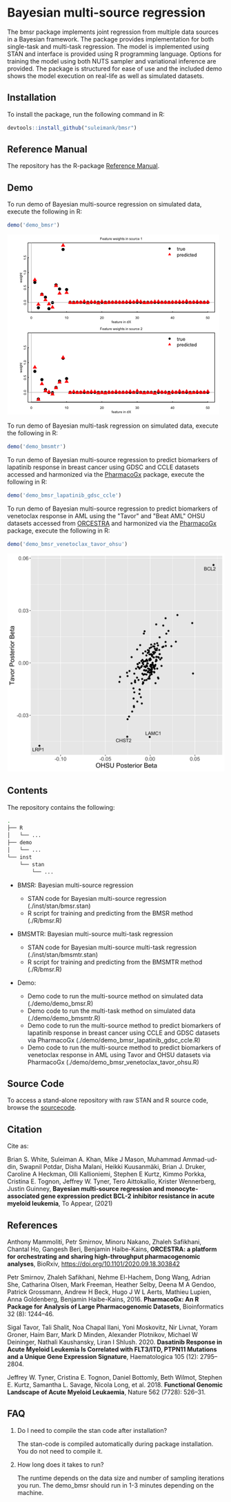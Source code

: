 # Bayesian multi-source regression
The bmsr package implements joint regression from multiple data sources in a Bayesian framework. The package provides implementation for both single-task and multi-task regression. The model is implemented using STAN and interface is provided using R programming language. Options for training the model using both NUTS sampler and variational inference are provided. The package is structured for ease of use and the included demo shows the model execution on real-life as well as simulated datasets.

## Installation
To install the package, run the following command in R:

``` r
devtools::install_github("suleimank/bmsr")
```

## Reference Manual
The repository has the R-package [Reference Manual](bmsr_1.0.0.pdf).

## Demo
To run demo of Bayesian multi-source regression on simulated data, execute the following in R:

``` r
demo('demo_bmsr')
```
![demo bmsr features](/images/demo_bmsr.png)

To run demo of Bayesian multi-task regression on simulated data, execute the following in R:

``` r
demo('demo_bmsmtr')
```


To run demo of Bayesian multi-source regression to predict biomarkers of lapatinib response in breast cancer using GDSC and CCLE datasets accessed and harmonized via the [PharmacoGx](https://bioconductor.org/packages/release/bioc/html/PharmacoGx.html) package, execute the following in R:

``` r
demo('demo_bmsr_lapatinib_gdsc_ccle')
```

To run demo of Bayesian multi-source regression to predict biomarkers of venetoclax response in AML using the "Tavor" and "Beat AML" OHSU datasets  accessed from [ORCESTRA](https://www.orcestra.ca/) and harmonized via the [PharmacoGx](https://bioconductor.org/packages/release/bioc/html/PharmacoGx.html) package, execute the following in R:

``` r
demo('demo_bmsr_venetoclax_tavor_ohsu')
```
![demo bmsr features](/images/demo_bmsr_venetoclax_tavor_ohsu.png)

## Contents
The repository contains the following:

``` bash
.
├── R
│   └── ...
├── demo
│   └── ...
└── inst
    └── stan
        └── ...
```

* BMSR: Bayesian multi-source regression
	* STAN code for Bayesian multi-source regression (./inst/stan/bmsr.stan)
	* R script for training and predicting from the BMSR method (./R/bmsr.R)
 
* BMSMTR: Bayesian multi-source multi-task regression
	* STAN code for Bayesian multi-source multi-task regression (./inst/stan/bmsmtr.stan)
	* R script for training and predicting from the BMSMTR method (./R/bmsr.R)

* Demo:
	* Demo code to run the multi-source method on simulated data (./demo/demo\_bmsr.R)
	* Demo code to run the multi-task method on simulated data (./demo/demo\_bmsmtr.R)
	* Demo code to run the multi-source method to predict biomarkers of lapatinib response in breast cancer using CCLE and GDSC datasets via PharmacoGx (./demo/demo\_bmsr\_lapatinib\_gdsc\_ccle.R)
	* Demo code to run the multi-source method to predict biomarkers of venetoclax response in AML using Tavor and OHSU datasets via PharmacoGx (./demo/demo\_bmsr\_venetoclax\_tavor\_ohsu.R)	

## Source Code
To access a stand-alone repository with raw STAN and R source code, browse the [sourcecode](https://github.com/suleimank/bmsr-code).


## Citation
Cite as: 

Brian S. White, Suleiman A. Khan, Mike J Mason, Muhammad Ammad-ud-din, Swapnil Potdar, Disha Malani, Heikki Kuusanmäki, Brian J. Druker, Caroline A Heckman, Olli Kallioniemi, Stephen E Kurtz, Kimmo Porkka, Cristina E. Tognon, Jeffrey W. Tyner, Tero Aittokallio, Krister Wennerberg, Justin Guinney,
__Bayesian multi-source regression and monocyte-associated gene expression predict BCL-2 inhibitor resistance in acute myeloid leukemia__,
To Appear, (2021)

## References

Anthony Mammoliti, Petr Smirnov, Minoru Nakano, Zhaleh Safikhani, Chantal Ho, Gangesh Beri, Benjamin Haibe-Kains, __ORCESTRA: a platform for orchestrating and sharing high-throughput pharmacogenomic analyses__, BioRxiv, https://doi.org/10.1101/2020.09.18.303842

Petr Smirnov, Zhaleh Safikhani, Nehme El-Hachem, Dong Wang, Adrian She, Catharina Olsen, Mark Freeman, Heather Selby, Deena M A Gendoo, Patrick Grossmann, Andrew H Beck, Hugo J W L Aerts, Mathieu Lupien, Anna Goldenberg, Benjamin Haibe-Kains, 2016. __PharmacoGx: An R Package for Analysis of Large Pharmacogenomic Datasets__, Bioinformatics  32 (8): 1244–46.

Sigal Tavor, Tali Shalit, Noa Chapal Ilani, Yoni Moskovitz, Nir Livnat, Yoram Groner, Haim Barr, Mark D Minden, Alexander Plotnikov, Michael W Deininger, Nathali Kaushansky, Liran I Shlush. 2020. __Dasatinib Response in Acute Myeloid Leukemia Is Correlated with FLT3/ITD, PTPN11 Mutations and a Unique Gene Expression Signature__, Haematologica 105 (12): 2795–2804.

Jeffrey W. Tyner, Cristina E. Tognon, Daniel Bottomly, Beth Wilmot, Stephen E. Kurtz, Samantha L. Savage, Nicola Long, et al. 2018. __Functional Genomic Landscape of Acute Myeloid Leukaemia__, Nature 562 (7728): 526–31.



## FAQ
1. Do I need to compile the stan code after installation?

	The stan-code is compiled automatically during package installation. You do not need to compile it.

2. How long does it takes to run?

	The runtime depends on the data size and number of sampling iterations you run. The demo_bmsr should run in 1-3 minutes depending on the machine.


